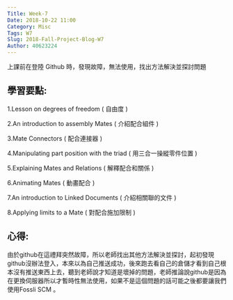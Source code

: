 ```yaml
---
Title: Week-7
Date: 2018-10-22 11:00
Category: Misc
Tags: W7
Slug: 2018-Fall-Project-Blog-W7
Author: 40623224
---
```


上課前在登陸 Github 時，發現故障，無法使用，找出方法解決並探討問題

<!-- PELICAN_END_SUMMARY -->

學習要點:
----

1.Lesson on degrees of freedom ( 自由度 )

2.An introduction to assembly Mates ( 介紹配合組件 )

3.Mate Connectors ( 配合連接器 )

4.Manipulating part position with the triad ( 用三合一操縱零件位置 )

5.Explaining Mates and Relations ( 解釋配合和關係 )

6.Animating Mates ( 動畫配合 )

7.An introduction to Linked Documents ( 介紹相關聯的文件 )

8.Applying limits to a Mate ( 對配合施加限制 )

心得:
----

由於github在這禮拜突然故障，所以老師找出其他方法解決並探討，起初發現github沒辦法登入，本來以為自己推送成功，後來跑去看自己的倉儲才看到自己根本沒有推送東西上去，聽到老師說才知道是壞掉的問題，老師推論說github是因為在更換伺服器所以才暫時性無法使用，如果不是這個問題的話可能之後都要讓我們使用Fossli SCM 。



